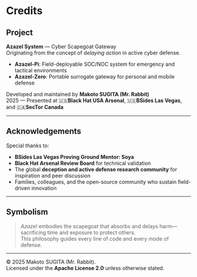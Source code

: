 # Credits

## Project

**Azazel System** — Cyber Scapegoat Gateway  
Originating from the concept of *delaying action* in active cyber defense.

- **Azazel-Pi**: Field-deployable SOC/NOC system for emergency and tactical environments  
- **Azazel-Zero**: Portable surrogate gateway for personal and mobile defense  

Developed and maintained by **Makoto SUGITA (Mr. Rabbit)**  
2025 — Presented at 🇺🇸**Black Hat USA Arsenal**, 🇺🇸**BSides Las Vegas**, and 🇨🇦**SecTor Canada**

---

## Acknowledgements

Special thanks to:

- **BSides Las Vegas Proving Ground Mentor: Soya**  
- **Black Hat Arsenal Review Board** for technical validation  
- The global **deception and active defense research community** for inspiration and peer discussion  
- Families, colleagues, and the open-source community who sustain field-driven innovation

---

## Symbolism

> *Azazel* embodies the scapegoat that absorbs and delays harm—  
> sacrificing time and exposure to protect others.  
> This philosophy guides every line of code and every mode of defense.

---

© 2025 Makoto SUGITA (Mr. Rabbit).  
Licensed under the **Apache License 2.0** unless otherwise stated.
